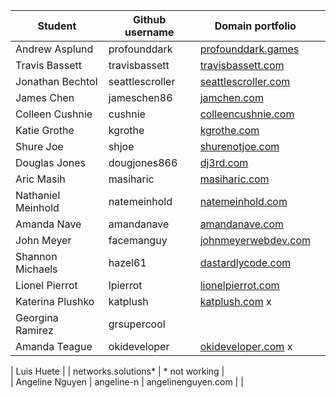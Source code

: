 | Student            | Github username | Domain portfolio            |             | 
|--------------------|-----------------|---------------------|------------------------| 
| Andrew Asplund     | profounddark    | [profounddark.games](https://profounddark.games/)  |               | 
| Travis Bassett     | travisbassett   | [travisbassett.com](http://travisbassett.com/)   |               | 
| Jonathan Bechtol   | seattlescroller | [seattlescroller.com](https://seattlescroller.github.io/portfolio/) |
| James Chen         | jameschen86     | [jamchen.com](https://jamchen.com/)         |               | 
| Colleen Cushnie    | cushnie         | [colleencushnie.com](https://www.colleencushnie.com/)  |               | 
| Katie Grothe       | kgrothe         | [kgrothe.com](https://kgrothe.com/)
| Shure Joe          | shjoe           | [shurenotjoe.com](https://www.shurenotjoe.com/)     |               | 
| Douglas Jones      | dougjones866    | [dj3rd.com](https://www.dj3rd.com/Portfolio)     |         |
| Aric Masih         | masiharic       | [masiharic.com](https://www.masiharic.com/)       |               | 
| Nathaniel Meinhold | natemeinhold    | [natemeinhold.com](https://natemeinhold.com/)    |               | 
| Amanda Nave        | amandanave      | [amandanave.com](http://amandanave.com/)
| John Meyer         | facemanguy      | [johnmeyerwebdev.com](http://www.johnmeyerwebdev.com/) |               | 
| Shannon Michaels   | hazel61         | [dastardlycode.com](https://www.dastardlycode.com/)   |               | 
| Lionel Pierrot     | lpierrot        | [lionelpierrot.com](https://www.lionelpierrot.com/)   |               | 
| Katerina Plushko   | katplush        | [katplush.com](https://www.katplush.com/profile/) x        |               | 
| Georgina Ramirez   | grsupercool     |                     |               | 
| Amanda Teague      | okideveloper    | [okideveloper.com](http://www.okideveloper.com/Okidevelopers-Portfolio/) x    |               | 


| Luis Huete         |                 | networks.solutions* | * not working |   
| Angeline Nguyen    | angeline-n      | angelinenguyen.com  |               | 
